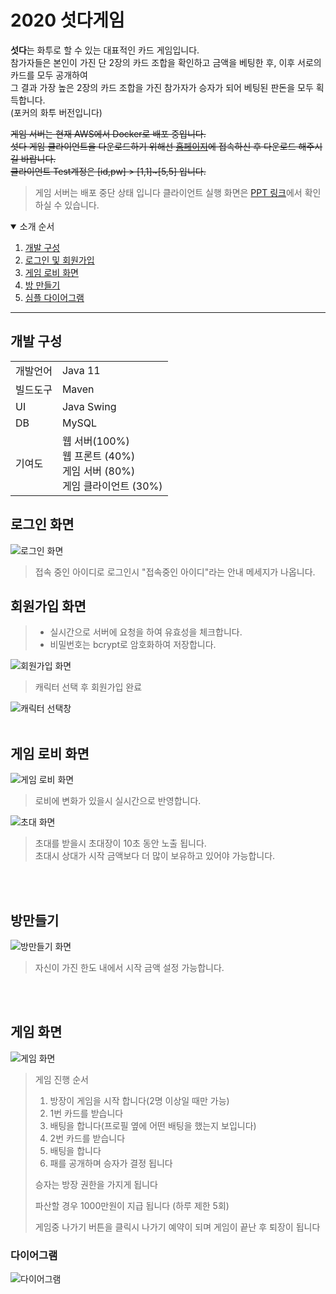 # 2020 섯다게임

<strong>섯다</strong>는 화투로 할 수 있는 대표적인 카드 게임입니다. <br>
참가자들은 본인이 가진 단 2장의 카드 조합을 확인하고 금액을 베팅한 후, 이후 서로의 카드를 모두 공개하여 <br>
그 결과 가장 높은 2장의 카드 조합을 가진 참가자가 승자가 되어 베팅된 판돈을 모두 획득합니다. <br>
(포커의 화투 버전입니다)

<del>게임 서버는 현재 AWS에서 Docker로 배포 중입니다.<br> 
  섯다 게임 클라이언트을 다운로드하기 위해선 <a href="http://sunx.cafe24.com/main">홈페이지</a>에 접속하신 후 다운로드 해주시길 바랍니다.<br>
  클라이언트 Test계정은 [id,pw] > [1,1]~[5,5] 입니다.
</del>
<blockquote>
  게임 서버는 배포 중단 상태 입니다
  클라이언트 실행 화면은 
  <a href="https://docs.google.com/presentation/d/1G4KhOYwfUCxKXHyzQWx3tlIUBmKlz8g3EB1fZBO9NTU/edit?usp=sharing">PPT 링크</a>에서 확인 하실 수 있습니다.
</blockquote>

<details open>
  <summary id="top">소개 순서</summary>
<ol>
  <li><a href="#developers">개발 구성</a></li>
  <li><a href="#login">로그인 및 회원가입</a></li>
  <li><a href="#lobby">게임 로비 화면</a></li>
  <li><a href="#makeRoom">방 만들기</a></li>
  <li><a href="#diagram">심플 다이어그램</a></li>
</ol>
 </details open>
<hr>

<h2 id="developers">개발 구성</h2>

<table>
  <tr>
    <td>개발언어</td>
    <td>Java 11</td>
  </tr>
  <tr>
    <td>빌드도구</td>
    <td>Maven</td>
  </tr>
  <tr>
    <td>UI</td>
    <td>Java Swing</td>
  </tr>
  <tr>
    <td>DB</td>
    <td>MySQL</td>
  </tr>
  <tr>
    <td>기여도</td>
    <td>
      웹 서버(100%)<br>
      웹 프론트 (40%)<br>
      게임 서버 (80%)<br>
      게임 클라이언트 (30%)
    </td>
  </tr>
</table>
  
 
<h2 id="login">로그인 화면</h2>
<img src="https://user-images.githubusercontent.com/34783191/107025166-5e7b1700-67ec-11eb-8bd7-d62e784176d6.png" alt="로그인 화면"/>
<blockquote>접속 중인 아이디로 로그인시 "접속중인 아이디"라는 안내 메세지가 나옵니다.</blockquote>

<h2 id="회원가입">회원가입 화면</h2>
<blockquote>
  <ul>
    <li>실시간으로 서버에 요청을 하여 유효성을 체크합니다.</li>
    <li>비밀번호는 bcrypt로 암호화하여 저장합니다.</li>
  <ul>
  </blockquote>
<img src="https://user-images.githubusercontent.com/34783191/107060793-bd578500-681a-11eb-9896-de5896195c38.png" alt="회원가입 화면"/>
<blockquote>캐릭터 선택 후 회원가입 완료</blockquote>
<img src="https://user-images.githubusercontent.com/34783191/107060240-1377f880-681a-11eb-9a6a-6fb24814f846.png" alt="캐릭터 선택창"/>
<br><br>
<h2 id="lobby">게임 로비 화면</h2>
<img src="https://user-images.githubusercontent.com/34783191/107061822-f47a6600-681b-11eb-9c38-f8e43a0818c1.png" alt="게임 로비 화면"/>
<blockquote>로비에 변화가 있을시 실시간으로 반영합니다.</blockquote>
    
<img src="https://user-images.githubusercontent.com/34783191/107120024-72974500-68ce-11eb-9825-70ba01c0e8e1.png" alt="초대 화면"/>
<blockquote>
  초대를 받을시 초대장이 10초 동안 노출 됩니다. <br>
  초대시 상대가 시작 금액보다 더 많이 보유하고 있어야 가능합니다.
</blockquote>

<br><br>
<h2 id="makeRoom">방만들기</h2>
<img src="https://user-images.githubusercontent.com/34783191/107118521-ee8c8f80-68c4-11eb-8041-e03d04d022cb.png" alt="방만들기 화면">
<blockquote>자신이 가진 한도 내에서 시작 금액 설정 가능합니다.</blockquote>
<br><br>
<h2 id="lobby">게임 화면</h2>
<img src="https://user-images.githubusercontent.com/34783191/107121278-e3416000-68d4-11eb-9824-fb180c1d465f.png" alt="게임 화면"/>
<blockquote>
  <p>게임 진행 순서</P>
  <ol>
    <li>방장이 게임을 시작 합니다(2명 이상일 때만 가능)</li>
    <li>1번 카드를 받습니다</li>
    <li>배팅을 합니다(프로필 옆에 어떤 배팅을 했는지 보입니다)</li>
    <li>2번 카드를 받습니다</li>
    <li>배팅을 합니다</li>
    <li>패를 공개하며 승자가 결정 됩니다</li>
  </ol>
  <p>승자는 방장 권한을 가지게 됩니다</p>
  <p>파산할 경우 1000만원이 지급 됩니다 (하루 제한 5회)</p>
  <p>게임중 나가기 버튼을 클릭시 나가기 예약이 되며 게임이 끝난 후 퇴장이 됩니다</p>
</blockquote>

<h3 id="diagram">다이어그램</h3>
<img src="https://user-images.githubusercontent.com/34783191/107120302-2ea53f80-68d0-11eb-8411-d028ea646a57.png" alt="다이어그램">


